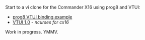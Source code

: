 Start to a vi clone for the Commander X16 using prog8 and VTUI:

- [prog8 VTUI binding example](https://github.com/irmen/prog8/blob/master/examples/cx16/vtui/testvtui.p8)
- [VTUI 1.0](https://github.com/JimmyDansbo/VTUIlib) - _ncurses for cx16_

Work in progress. YMMV.
